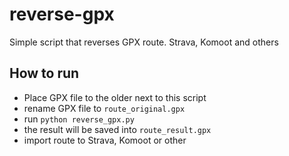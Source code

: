# reverse-gpx
Simple script that reverses GPX route. Strava, Komoot and others

## How to run
- Place GPX file to the older next to this script
- rename GPX file to `route_original.gpx`
- run `python reverse_gpx.py`
- the result will be saved into `route_result.gpx`
- import route to Strava, Komoot or other
